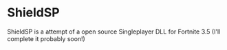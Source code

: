# ShieldSP
ShieldSP is a attempt of a open source Singleplayer DLL for Fortnite 3.5 (I'll complete it probably soon!)
